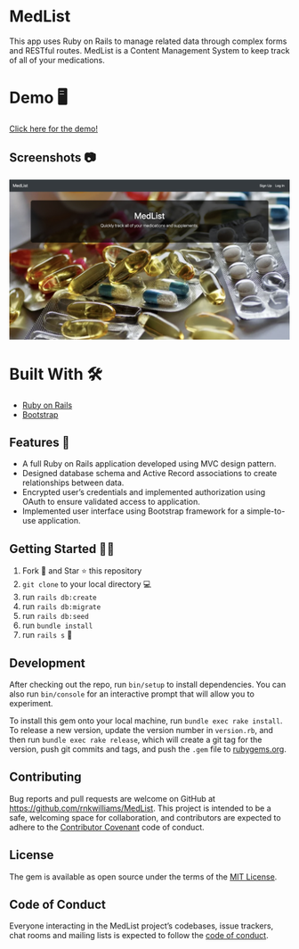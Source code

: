 # MedList
This app uses Ruby on Rails to manage related data through complex forms and RESTful routes. MedList is a Content Management System to keep track of all of your medications.

# Demo 🖥
[Click here for the demo!](https://drive.google.com/file/d/15ktgmWhcPM5qhv2z89pJiEILI7gZGXOg/view?usp=sharing)

## Screenshots 📷

![Alt text](./app/assets/images/MedList.jpg?raw=true "home")

# Built With 🛠

- [Ruby on Rails](https://rubyonrails.org/)
- [Bootstrap](https://getbootstrap.com/)

## Features :star2:

- A full Ruby on Rails application developed using MVC design pattern.
- Designed database schema and Active Record associations to create relationships between data.
- Encrypted user’s credentials and implemented authorization using OAuth to ensure validated access to application.
- Implemented user interface using Bootstrap framework for a simple-to-use application.

## Getting Started :man_astronaut:

1. Fork 🍴 and Star ⭐️ this repository
2. `git clone` to your local directory 💻
3. run `rails db:create`
4. run `rails db:migrate`
5. run `rails db:seed`
6. run `bundle install`
7. run `rails s` :tada:

## Development

After checking out the repo, run `bin/setup` to install dependencies. You can also run `bin/console` for an interactive prompt that will allow you to experiment.

To install this gem onto your local machine, run `bundle exec rake install`. To release a new version, update the version number in `version.rb`, and then run `bundle exec rake release`, which will create a git tag for the version, push git commits and tags, and push the `.gem` file to [rubygems.org](https://rubygems.org).

## Contributing

Bug reports and pull requests are welcome on GitHub at https://github.com/rnkwilliams/MedList. This project is intended to be a safe, welcoming space for collaboration, and contributors are expected to adhere to the [Contributor Covenant](http://contributor-covenant.org) code of conduct.

## License

The gem is available as open source under the terms of the [MIT License](https://opensource.org/licenses/MIT).

## Code of Conduct

Everyone interacting in the MedList project’s codebases, issue trackers, chat rooms and mailing lists is expected to follow the [code of conduct](https://github.com/'impartial-utility-6857'/MedList/blob/master/CODE_OF_CONDUCT.md).
